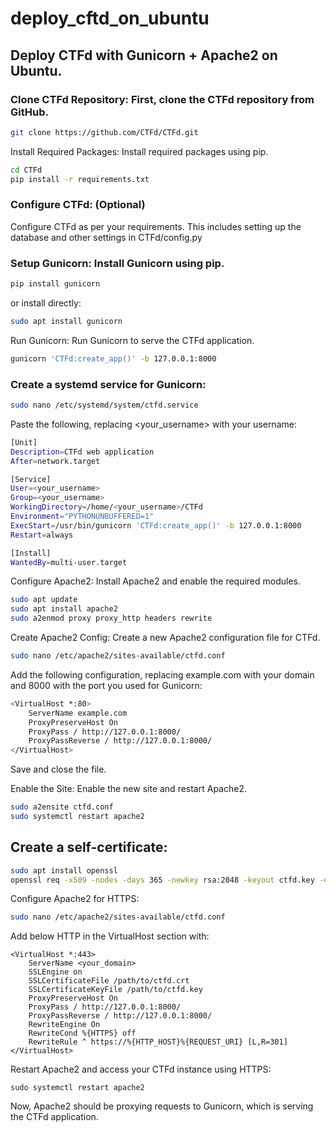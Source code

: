 # deploy_cftd_on_ubuntu

## Deploy CTFd with Gunicorn + Apache2 on Ubuntu. 

### Clone CTFd Repository: First, clone the CTFd repository from GitHub.
```bash
git clone https://github.com/CTFd/CTFd.git
```
Install Required Packages: Install required packages using pip.
```bash
cd CTFd
pip install -r requirements.txt
```
### Configure CTFd: (Optional)
Configure CTFd as per your requirements. This includes setting up the database and other settings in CTFd/config.py  

### Setup Gunicorn: Install Gunicorn using pip.

```bash
pip install gunicorn
```
or install directly:
```bash
sudo apt install gunicorn
```

Run Gunicorn: Run Gunicorn to serve the CTFd application.

```bash
gunicorn 'CTFd:create_app()' -b 127.0.0.1:8000
```

### Create a systemd service for Gunicorn:
```bash 
sudo nano /etc/systemd/system/ctfd.service
```
Paste the following, replacing <your_username> with your username:

```bash 
[Unit]
Description=CTFd web application
After=network.target

[Service]
User=<your_username>
Group=<your_username>
WorkingDirectory=/home/<your_username>/CTFd
Environment="PYTHONUNBUFFERED=1"
ExecStart=/usr/bin/gunicorn 'CTFd:create_app()' -b 127.0.0.1:8000
Restart=always

[Install]
WantedBy=multi-user.target
```

Configure Apache2: Install Apache2 and enable the required modules.
```bash 
sudo apt update
sudo apt install apache2
sudo a2enmod proxy proxy_http headers rewrite
```
Create Apache2 Config: Create a new Apache2 configuration file for CTFd.
```bash
sudo nano /etc/apache2/sites-available/ctfd.conf
```
Add the following configuration, replacing example.com with your domain and 8000 with the port you used for Gunicorn:
```bash
<VirtualHost *:80>
    ServerName example.com
    ProxyPreserveHost On
    ProxyPass / http://127.0.0.1:8000/
    ProxyPassReverse / http://127.0.0.1:8000/
</VirtualHost>
```
Save and close the file.

Enable the Site: Enable the new site and restart Apache2.
```bash
sudo a2ensite ctfd.conf
sudo systemctl restart apache2
```
## Create a self-certificate:

```bash 
sudo apt install openssl
openssl req -x509 -nodes -days 365 -newkey rsa:2048 -keyout ctfd.key -out ctfd.crt
```

Configure Apache2 for HTTPS:

```bash
sudo nano /etc/apache2/sites-available/ctfd.conf
```

Add below HTTP in the VirtualHost section with:
```
<VirtualHost *:443>
    ServerName <your_domain>
    SSLEngine on
    SSLCertificateFile /path/to/ctfd.crt
    SSLCertificateKeyFile /path/to/ctfd.key
    ProxyPreserveHost On
    ProxyPass / http://127.0.0.1:8000/
    ProxyPassReverse / http://127.0.0.1:8000/
    RewriteEngine On
    RewriteCond %{HTTPS} off
    RewriteRule ^ https://%{HTTP_HOST}%{REQUEST_URI} [L,R=301]
</VirtualHost>
```

Restart Apache2 and access your CTFd instance using HTTPS:

```
sudo systemctl restart apache2
```

Now, Apache2 should be proxying requests to Gunicorn, which is serving the CTFd application.
